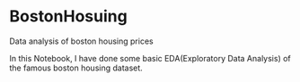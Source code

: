 # BostonHosuing
Data analysis of boston housing prices

In this Notebook, I have done some basic EDA(Exploratory Data Analysis) of the famous boston housing dataset.
